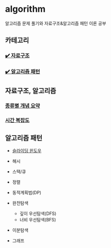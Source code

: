 # algorithm

알고리즘 문제 풀기와 자료구조&알고리즘 패턴 이론 공부

## 카테고리

### [✔️ 자료구조](#자료구조-알고리즘)

### [✔️ 알고리즘 패턴](#알고리즘-패턴)

## 자료구조, 알고리즘

### [종류별 개념 요약](/docs/DataStructure/필수개념.md)

### [시간 복잡도](/docs/DataStructure/시간복잡도/index.md)

## 알고리즘 패턴

- [슬라이딩 윈도우](/docs/AlgorithmPatterns/슬라이딩%20윈도우.md)

- 해시
- 스택/큐
- 정렬
- 동적계획법(DP)
- 완전탐색
  - 깊이 우선탐색(DFS)
  - 너비 우선탐색(BFS)
- 이분탐색
- 그래프
